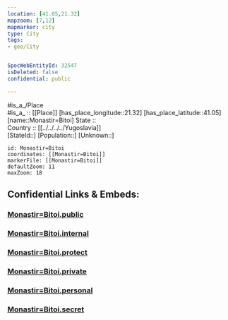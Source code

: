 ```yaml
---
location: [41.05,21.32] 
mapzoom: [7,12] 
mapmarker: city 
type: City
tags:
- geo/City


SpocWebEntityId: 32547
isDeleted: false
confidential: public

---
```

#is_a_/Place  
#is_a_ :: [[Place]] 
[has_place_longitude::21.32] 
[has_place_latitude::41.05] 
[name::Monastir=Bitoi] 
State ::  
Country :: [[../../../../Yugoslavia]]  
[StateId::] 
[Population::] 
[Unknown::] 


```leaflet
id: Monastir=Bitoi
coordinates: [[Monastir=Bitoi]] 
markerFile: [[Monastir=Bitoi]] 
defaultZoom: 11 
maxZoom: 18
```


## Confidential Links & Embeds: 

### [Monastir=Bitoi.public](/_public/\Earth\Continent\Europe\Europe~South\Macedonia~North\Municipalities~Macedonia\Bitola\CityMonastir=Bitoi.public.md) 

### [Monastir=Bitoi.internal](/_internal/\Earth\Continent\Europe\Europe~South\Macedonia~North\Municipalities~Macedonia\Bitola\CityMonastir=Bitoi.internal.md) 

### [Monastir=Bitoi.protect](/_protect/\Earth\Continent\Europe\Europe~South\Macedonia~North\Municipalities~Macedonia\Bitola\CityMonastir=Bitoi.protect.md) 

### [Monastir=Bitoi.private](/_private/\Earth\Continent\Europe\Europe~South\Macedonia~North\Municipalities~Macedonia\Bitola\CityMonastir=Bitoi.private.md) 

### [Monastir=Bitoi.personal](/_personal/\Earth\Continent\Europe\Europe~South\Macedonia~North\Municipalities~Macedonia\Bitola\CityMonastir=Bitoi.personal.md) 

### [Monastir=Bitoi.secret](/_secret/\Earth\Continent\Europe\Europe~South\Macedonia~North\Municipalities~Macedonia\Bitola\CityMonastir=Bitoi.secret.md)

